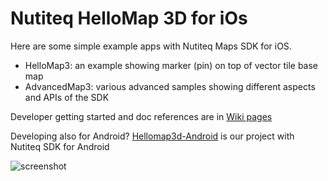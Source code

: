 Nutiteq HelloMap 3D for iOs
===========================

Here are some simple example apps with Nutiteq Maps SDK for iOS.

   * HelloMap3: an example showing marker (pin) on top of vector tile base map
   * AdvancedMap3: various advanced samples showing different aspects and APIs of the SDK

Developer getting started and doc references are in [Wiki pages](https://github.com/nutiteq/hellomap3d-ios/wiki)

Developing also for Android? [Hellomap3d-Android](https://github.com/nutiteq/hellomap3d-android) is our project with Nutiteq SDK for Android

![screenshot](https://dl.dropboxusercontent.com/u/3573333/public_web/ios_overlays_sample.png)

